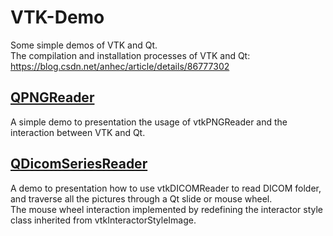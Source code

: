 # VTK-Demo
Some simple demos of VTK and Qt.<br>
The compilation and installation processes of VTK and Qt: https://blog.csdn.net/anhec/article/details/86777302

## [QPNGReader](./QPNGReader)
A simple demo to presentation the usage of vtkPNGReader and the interaction between VTK and Qt. 

## [QDicomSeriesReader](./QDicomSeriesReader)
A demo to presentation how to use vtkDICOMReader to read DICOM folder, and traverse all the pictures through a Qt slide or mouse wheel.<br>
The mouse wheel interaction implemented by redefining the interactor style class inherited from vtkInteractorStyleImage.

